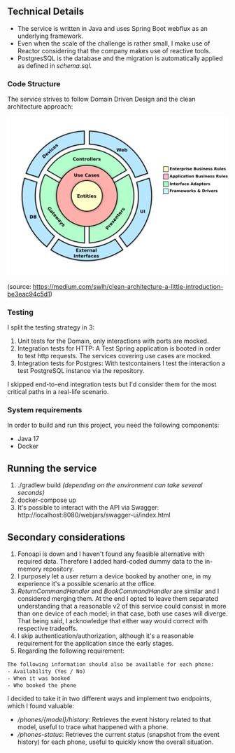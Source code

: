 ## Technical Details

* The service is written in Java and uses Spring Boot webflux as an underlying framework.
* Even when the scale of the challenge is rather small, I make use of Reactor considering that the company makes use of reactive tools.
* PostgresSQL is the database and the migration is automatically applied as defined in _schema.sql_.

### Code Structure

The service strives to follow Domain Driven Design and the clean architecture approach:

![clean architecture diagram](docs/clean_architecture.png)

(source: https://medium.com/swlh/clean-architecture-a-little-introduction-be3eac94c5d1)


### Testing
I split the testing strategy in 3:
1) Unit tests for the Domain, only interactions with ports are mocked.
2) Integration tests for HTTP: A Test Spring application is booted in order to test http requests. The services covering use cases are mocked.
3) Integration tests for Postgres: With testcontainers I test the interaction a test PostgreSQL instance via the repository.

I skipped end-to-end integration tests but I'd consider them for the most critical paths in a real-life scenario.

### System requirements

In order to build and run this project, you need the following components:

- Java 17
- Docker

## Running the service
1) ./gradlew build _(depending on the environment can take several seconds)_
2) docker-compose up
3) It's possible to interact with the API via Swagger: http://localhost:8080/webjars/swagger-ui/index.html

## Secondary considerations
1) Fonoapi is down and I haven't found any feasible alternative with required data. Therefore I added hard-coded dummy data to
the in-memory repository.
2) I purposely let a user return a device booked by another one, in my experience it's a possible scenario at the office.
3) _ReturnCommandHandler_ and _BookCommandHandler_ are similar and I considered merging them. At the end I opted to leave them separated
understanding that a reasonable v2 of this service could consist in more than one device of each model; in that case, both use cases will diverge.
That being said, I acknowledge that either way would correct with respective tradeoffs.
4) I skip authentication/authorization, although it's a reasonable requirement for the application since the early stages.
5) Regarding the following requirement:

```
The following information should also be available for each phone:
- Availability (Yes / No)
- When it was booked
- Who booked the phone
```


I decided to take it in two different ways and implement two endpoints, which I found valuable:
* _/phones/{model}/history_: Retrieves the event history related to that model, useful to trace what happened with a phone.
* _/phones-status_: Retrieves the current status (snapshot from the event history) for each phone, useful to quickly know the overall situation.






